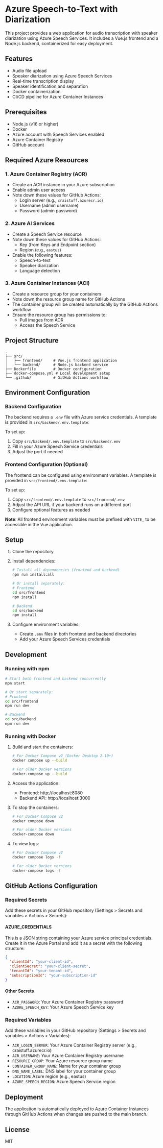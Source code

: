 # Azure Speech-to-Text with Diarization

This project provides a web application for audio transcription with speaker diarization using Azure Speech Services. It includes a Vue.js frontend and a Node.js backend, containerized for easy deployment.

## Features

- Audio file upload
- Speaker diarization using Azure Speech Services
- Real-time transcription display
- Speaker identification and separation
- Docker containerization
- CI/CD pipeline for Azure Container Instances

## Prerequisites

- Node.js (v16 or higher)
- Docker
- Azure account with Speech Services enabled
- Azure Container Registry
- GitHub account

## Required Azure Resources

### 1. Azure Container Registry (ACR)
- Create an ACR instance in your Azure subscription
- Enable admin user access
- Note down these values for GitHub Actions:
  - Login server (e.g., `craistuff.azurecr.io`)
  - Username (admin username)
  - Password (admin password)

### 2. Azure AI Services
- Create a Speech Service resource
- Note down these values for GitHub Actions:
  - Key (from Keys and Endpoint section)
  - Region (e.g., `eastus`)
- Enable the following features:
  - Speech-to-text
  - Speaker diarization
  - Language detection

### 3. Azure Container Instances (ACI)
- Create a resource group for your containers
- Note down the resource group name for GitHub Actions
- The container group will be created automatically by the GitHub Actions workflow
- Ensure the resource group has permissions to:
  - Pull images from ACR
  - Access the Speech Service

## Project Structure

```
.
├── src/
│   ├── frontend/     # Vue.js frontend application
│   └── backend/      # Node.js backend service
├── Dockerfile        # Docker configuration
├── docker-compose.yml # Local development setup
└── .github/          # GitHub Actions workflow
```

## Environment Configuration

### Backend Configuration

The backend requires a `.env` file with Azure service credentials. A template is provided in `src/backend/.env.template`:

To set up:
1. Copy `src/backend/.env.template` to `src/backend/.env`
2. Fill in your Azure Speech Service credentials
3. Adjust the port if needed

### Frontend Configuration (Optional)

The frontend can be configured using environment variables. A template is provided in `src/frontend/.env.template`:

To set up:
1. Copy `src/frontend/.env.template` to `src/frontend/.env`
2. Adjust the API URL if your backend runs on a different port
3. Configure optional features as needed

**Note**: All frontend environment variables must be prefixed with `VITE_` to be accessible in the Vue application.

## Setup

1. Clone the repository
2. Install dependencies:
   ```bash
   # Install all dependencies (frontend and backend)
   npm run install:all

   # Or install separately:
   # Frontend
   cd src/frontend
   npm install

   # Backend
   cd src/backend
   npm install
   ```

3. Configure environment variables:
   - Create `.env` files in both frontend and backend directories
   - Add your Azure Speech Services credentials

## Development

### Running with npm
```bash
# Start both frontend and backend concurrently
npm start

# Or start separately:
# Frontend
cd src/frontend
npm run dev

# Backend
cd src/backend
npm run dev
```

### Running with Docker
1. Build and start the containers:
   ```bash
   # For Docker Compose v2 (Docker Desktop 2.10+)
   docker compose up --build

   # For older Docker versions
   docker-compose up --build
   ```

2. Access the application:
   - Frontend: http://localhost:8080
   - Backend API: http://localhost:3000

3. To stop the containers:
   ```bash
   # For Docker Compose v2
   docker compose down

   # For older Docker versions
   docker-compose down
   ```

4. To view logs:
   ```bash
   # For Docker Compose v2
   docker compose logs -f

   # For older Docker versions
   docker-compose logs -f
   ```

## GitHub Actions Configuration

### Required Secrets
Add these secrets in your GitHub repository (Settings > Secrets and variables > Actions > Secrets):

#### AZURE_CREDENTIALS
This is a JSON string containing your Azure service principal credentials. Create it in the Azure Portal and add it as a secret with the following structure:
```json
{
  "clientId": "your-client-id",
  "clientSecret": "your-client-secret",
  "tenantId": "your-tenant-id",
  "subscriptionId": "your-subscription-id"
}
```

#### Other Secrets
- `ACR_PASSWORD`: Your Azure Container Registry password
- `AZURE_SPEECH_KEY`: Your Azure Speech Service key

### Required Variables
Add these variables in your GitHub repository (Settings > Secrets and variables > Actions > Variables):
- `ACR_LOGIN_SERVER`: Your Azure Container Registry server (e.g., craistuff.azurecr.io)
- `ACR_USERNAME`: Your Azure Container Registry username
- `RESOURCE_GROUP`: Your Azure resource group name
- `CONTAINER_GROUP_NAME`: Name for your container group
- `DNS_NAME_LABEL`: DNS label for your container group
- `LOCATION`: Azure region (e.g., eastus)
- `AZURE_SPEECH_REGION`: Azure Speech Service region

## Deployment

The application is automatically deployed to Azure Container Instances through GitHub Actions when changes are pushed to the main branch.

## License

MIT
